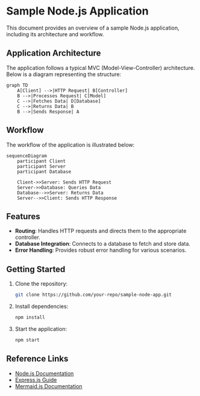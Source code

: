 # Sample Node.js Application

This document provides an overview of a sample Node.js application, including its architecture and workflow.

## Application Architecture

The application follows a typical MVC (Model-View-Controller) architecture. Below is a diagram representing the structure:

```mermaid
graph TD
    A[Client] -->|HTTP Request| B[Controller]
    B -->|Processes Request| C[Model]
    C -->|Fetches Data| D[Database]
    C -->|Returns Data| B
    B -->|Sends Response| A
```

## Workflow

The workflow of the application is illustrated below:

```mermaid
sequenceDiagram
    participant Client
    participant Server
    participant Database

    Client->>Server: Sends HTTP Request
    Server->>Database: Queries Data
    Database-->>Server: Returns Data
    Server-->>Client: Sends HTTP Response
```

## Features

- **Routing**: Handles HTTP requests and directs them to the appropriate controller.
- **Database Integration**: Connects to a database to fetch and store data.
- **Error Handling**: Provides robust error handling for various scenarios.

## Getting Started

1. Clone the repository:
   ```bash
   git clone https://github.com/your-repo/sample-node-app.git
   ```
2. Install dependencies:
   ```bash
   npm install
   ```
3. Start the application:
   ```bash
   npm start
   ```

## Reference Links

- [Node.js Documentation](https://nodejs.org/en/docs/)
- [Express.js Guide](https://expressjs.com/)
- [Mermaid.js Documentation](https://mermaid-js.github.io/mermaid/)
